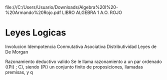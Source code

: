 file:///C:/Users/Usuario/Downloads/Algebra%20I%20-%20Armando%20Rojo.pdf
LIBRO ALGEBRA 1 A.O. ROJO
# Leyes Logicas
Involucion
Idempotencia
Conmutativa
Asociativa
Distributividad
Leyes de De Morgan

Razonamiento deductivo valido
Se le llama razonamiento a un par ordenado ({Pi} ; C), siendo {Pi} un conjunto finito de proposiciones, llamadas premisas, y q 


